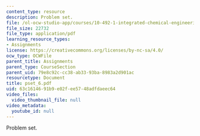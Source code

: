 ```yaml
---
content_type: resource
description: Problem set.
file: /ol-ocw-studio-app/courses/10-492-1-integrated-chemical-engineering-topics-i-process-control-by-design-fall-2004/63c1614691b9e02fee5748adfdaeec64_pset_6.pdf
file_size: 22732
file_type: application/pdf
learning_resource_types:
- Assignments
license: https://creativecommons.org/licenses/by-nc-sa/4.0/
ocw_type: OCWFile
parent_title: Assignments
parent_type: CourseSection
parent_uid: 79e8c92c-cc38-ab33-93ba-8983a2d901ac
resourcetype: Document
title: pset_6.pdf
uid: 63c16146-91b9-e02f-ee57-48adfdaeec64
video_files:
  video_thumbnail_file: null
video_metadata:
  youtube_id: null
---
```

Problem set.